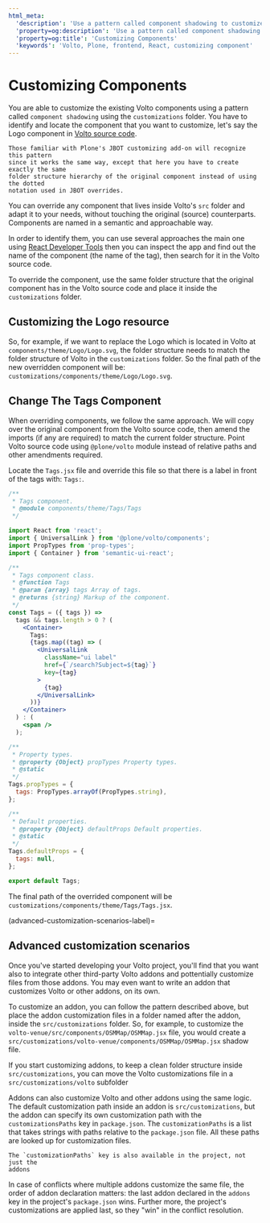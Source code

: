 ```yaml
---
html_meta:
  'description': 'Use a pattern called component shadowing to customize volto components.'
  'property=og:description': 'Use a pattern called component shadowing to customize volto components.'
  'property=og:title': 'Customizing Components'
  'keywords': 'Volto, Plone, frontend, React, customizing component'
---
```


# Customizing Components

You are able to customize the existing Volto components using a pattern called
`component shadowing` using the `customizations` folder. You have to identify and locate
the component that you want to customize, let's say the Logo component in [Volto source
code](https://github.com/plone/volto/tree/master/src).

```{tip}
Those familiar with Plone's JBOT customizing add-on will recognize this pattern
since it works the same way, except that here you have to create exactly the same
folder structure hierarchy of the original component instead of using the dotted
notation used in JBOT overrides.
```

You can override any component that lives inside Volto's `src` folder and
adapt it to your needs, without touching the original (source) counterparts.
Components are named in a semantic and approachable way.

In order to identify them, you can use several approaches the main one using
[React Developer
Tools](https://chrome.google.com/webstore/detail/react-developer-tools/fmkadmapgofadopljbjfkapdkoienihi?hl=en)
then you can inspect the app and find out the name of the component (the name
of the tag), then search for it in the Volto source code.

To override the component, use the same folder structure that
the original component has in the Volto source code and place it inside the
`customizations` folder.

## Customizing the Logo resource

So, for example, if we want to replace the Logo which is located in
Volto at `components/theme/Logo/Logo.svg`, the folder structure needs
to match the folder structure of Volto in the `customizations` folder.
So the final path of the new overridden component will
be: `customizations/components/theme/Logo/Logo.svg`.

## Change The Tags Component

When overriding components, we follow the same approach. We will
copy over the original component from the Volto source code, then amend the
imports (if any are required) to match the current folder structure. Point Volto
source code using `@plone/volto` module instead of relative paths and other
amendments required.

Locate the `Tags.jsx` file and override this file so that there is a label in front of the tags with: `Tags:`.

```jsx hl_lines="20"
/**
 * Tags component.
 * @module components/theme/Tags/Tags
 */

import React from 'react';
import { UniversalLink } from '@plone/volto/components';
import PropTypes from 'prop-types';
import { Container } from 'semantic-ui-react';

/**
 * Tags component class.
 * @function Tags
 * @param {array} tags Array of tags.
 * @returns {string} Markup of the component.
 */
const Tags = ({ tags }) =>
  tags && tags.length > 0 ? (
    <Container>
      Tags:
      {tags.map((tag) => (
        <UniversalLink
          className="ui label"
          href={`/search?Subject=${tag}`}
          key={tag}
        >
          {tag}
        </UniversalLink>
      ))}
    </Container>
  ) : (
    <span />
  );

/**
 * Property types.
 * @property {Object} propTypes Property types.
 * @static
 */
Tags.propTypes = {
  tags: PropTypes.arrayOf(PropTypes.string),
};

/**
 * Default properties.
 * @property {Object} defaultProps Default properties.
 * @static
 */
Tags.defaultProps = {
  tags: null,
};

export default Tags;
```

The final path of the overrided component will be
`customizations/components/theme/Tags/Tags.jsx`.

(advanced-customization-scenarios-label)=

## Advanced customization scenarios

Once you've started developing your Volto project, you'll find that you want
also to integrate other third-party Volto addons and pottentially customize
files from those addons. You may even want to write an addon that customizes
Volto or other addons, on its own.

To customize an addon, you can follow the pattern described above, but place
the addon customization files in a folder named after the addon, inside the
`src/customizations` folder. So, for example, to customize the
`volto-venue/src/components/OSMMap/OSMMap.jsx` file, you would create
a `src/customizations/volto-venue/components/OSMMap/OSMMap.jsx` shadow file.

If you start customizing addons, to keep a clean folder structure inside
`src/customizations`, you can move the Volto customizations file in
a `src/customizations/volto` subfolder

Addons can also customize Volto and other addons using the same logic. The
default customization path inside an addon is `src/customizations`, but the
addon can specify its own customization path with the `customizationsPaths` key
in `package.json`. The `customizationPaths` is a list that takes strings with
paths relative to the `package.json` file. All these paths are looked up for
customization files.

```{tip}
The `customizationPaths` key is also available in the project, not just the
addons
```

In case of conflicts where multiple addons customize the same file, the order
of addon declaration matters: the last addon declared in the `addons` key in
the project's `package.json` wins. Further more, the project's customizations
are applied last, so they "win" in the conflict resolution.
